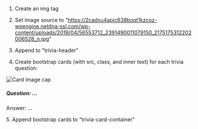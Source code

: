 1. Create an img tag
2. Set image source to "https://2cadxu4apic638boqt1kzcoz-wpengine.netdna-ssl.com/wp-content/uploads/2019/04/56553712_2391490011079150_2175175312202006528_n.jpg"
3. Append to "trivia-header"

4. Create bootstrap cards (with src, class, and inner text) for each trivia question: 
<div class="card">
    <img
    class="card-img-top" src="..." alt="Card image cap">
    <div class="card-body">
        <h5 class="card-title">Question: ...</h5>
        <p class="card-text">Answer: ...</p>
    </div>
</div>
5. Append bootstrap cards to "trivia-card-container"

